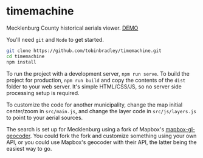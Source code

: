 # timemachine
Mecklenburg County historical aerials viewer. [DEMO](http://timemachine.mcmap.org/)

You'll need `git` and `Node` to get started. 

```bash
git clone https://github.com/tobinbradley/timemachine.git
cd timemachine
npm install
```

To run the project with a development server, `npm run serve`. To build the project for production, `npm run build` and copy the contents of the `dist` folder to your web server. It's simple HTML/CSS/JS, so no server side processing setup is required.

To customize the code for another municipality, change the map initial center/zoom in `src/main.js`, and change the layer code in `src/js/layers.js` to point to your aerial sources.

The search is set up for Mecklenburg using a fork of Mapbox's [mapbox-gl-geocoder](https://github.com/mapbox/mapbox-gl-geocoder). You could fork the fork and customize something using your own API, or you could use Mapbox's geocoder with their API, the latter being the easiest way to go.
